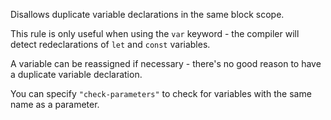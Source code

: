 Disallows duplicate variable declarations in the same block scope.


This rule is only useful when using the `var` keyword -
the compiler will detect redeclarations of `let` and `const` variables.


A variable can be reassigned if necessary -
there's no good reason to have a duplicate variable declaration.

You can specify `"check-parameters"` to check for variables with the same name as a parameter.